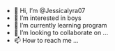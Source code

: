 - 👋 Hi, I’m @Jessicalyra07
- 👀 I’m interested in boys
- 🌱 I’m currently learning program
- 💞️ I’m looking to collaborate on ...
- 📫 How to reach me ...

<!---
Jessicalyra07/Jessicalyra07 is a ✨ special ✨ repository because its `README.md` (this file) appears on your GitHub profile.
You can click the Preview link to take a look at your changes.
--->
